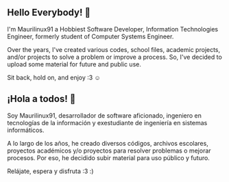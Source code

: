 ## Hello Everybody! 👋

I'm Maurilinux91 a Hobbiest Software Developer, Information Technologies Engineer, formerly student of Computer Systems Engineer. 


Over the years, I've created various codes, school files, academic projects, and/or projects to solve a problem or improve a process. So, I've decided to upload some material for future and public use.

Sit back, hold on, and enjoy :3 ☺

## ¡Hola a todos! 👋

Soy Maurilinux91, desarrollador de software aficionado, ingeniero en tecnologías de la información y exestudiante de ingeniería en sistemas informáticos.

A lo largo de los años, he creado diversos códigos, archivos escolares, proyectos académicos y/o proyectos para resolver problemas o mejorar procesos. Por eso, he decidido subir material para uso público y futuro.

Relájate, espera y disfruta :3 :)

<!--
**Maurilinux91/maurilinux91** is a ✨ _special_ ✨ repository because its `README.md` (this file) appears on your GitHub profile.



Here are some ideas to get you started:

- 🔭 I’m currently working on ...
- 🌱 I’m currently learning ...
- 👯 I’m looking to collaborate on ...
- 🤔 I’m looking for help with ...
- 💬 Ask me about ...
- 📫 How to reach me: ...
- 😄 Pronouns: ...
- ⚡ Fun fact: ...
-->
